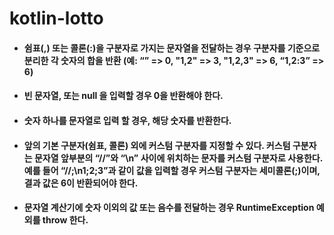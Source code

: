 # kotlin-lotto

 - #### 쉼표(,) 또는 콜론(:)을 구분자로 가지는 문자열을 전달하는 경우 구분자를 기준으로 분리한 각 숫자의 합을 반환 (예: “” => 0, "1,2" => 3, "1,2,3" => 6, “1,2:3” => 6)

 - #### 빈 문자열, 또는 null 을 입력할 경우 0을 반환해야 한다.

 - #### 숫자 하나를 문자열로 입력 할 경우, 해당 숫자를 반환한다.
   
 - #### 앞의 기본 구분자(쉼표, 콜론) 외에 커스텀 구분자를 지정할 수 있다. 커스텀 구분자는 문자열 앞부분의 “//”와 “\n” 사이에 위치하는 문자를 커스텀 구분자로 사용한다. 예를 들어 “//;\n1;2;3”과 같이 값을 입력할 경우 커스텀 구분자는 세미콜론(;)이며, 결과 값은 6이 반환되어야 한다.
   
 - #### 문자열 계산기에 숫자 이외의 값 또는 음수를 전달하는 경우 RuntimeException 예외를 throw 한다.